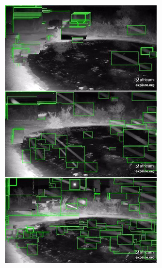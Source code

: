 ![20200726-232018-235023](in/20200726/20200726-232018-235023_0_.jpg)
![20200726-235028-000003](in/20200726/20200726-235028-000003_0_.jpg)
![20200727-000008-003013](in/20200727/20200727-000008-003013_0_.jpg)
